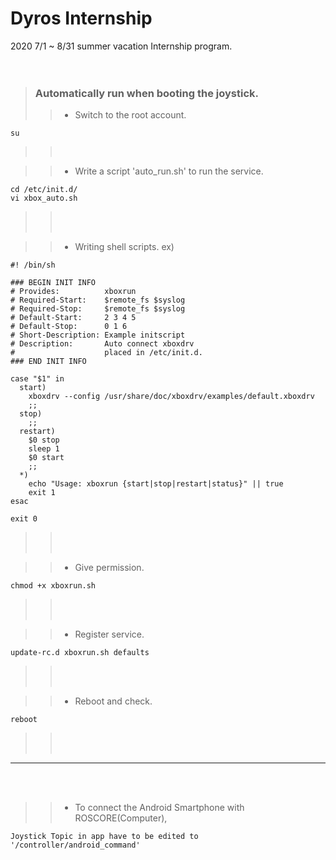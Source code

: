 Dyros Internship  
============  


2020 7/1 ~ 8/31 summer vacation Internship program.    
<br/><br/>



> ### Automatically run when booting the joystick.    
> > + Switch to the root account.
```
su
```
> > <br/>
> > 
> >



> > + Write a script 'auto_run.sh' to run the service.     
```
cd /etc/init.d/
vi xbox_auto.sh
```    
> > <br/>
> > <br/>
> >



> > + Writing shell scripts.
> ex)
```
#! /bin/sh

### BEGIN INIT INFO
# Provides:          xboxrun
# Required-Start:    $remote_fs $syslog
# Required-Stop:     $remote_fs $syslog
# Default-Start:     2 3 4 5
# Default-Stop:      0 1 6
# Short-Description: Example initscript
# Description:       Auto connect xboxdrv
#                    placed in /etc/init.d.
### END INIT INFO

case "$1" in
  start)
	xboxdrv --config /usr/share/doc/xboxdrv/examples/default.xboxdrv
	;;
  stop)
	;;
  restart)
	$0 stop
	sleep 1
	$0 start
	;;
  *)
	echo "Usage: xboxrun {start|stop|restart|status}" || true
	exit 1
esac

exit 0
```
> > <br/>
> > <br/>
> >



>	> + Give permission.     
```
chmod +x xboxrun.sh
```     
> > <br/>
> > <br/>
> >



>	> + Register service.     
```
update-rc.d xboxrun.sh defaults
```     
> > <br/>
> > <br/>
> >



>	> + Reboot and check.     
```
reboot
```
> > <br/>
> > <br/>
> >



----------
<br/><br/>
> > + To connect the Android Smartphone with ROSCORE(Computer),     
```
Joystick Topic in app have to be edited to '/controller/android_command' 
```
<br/>

